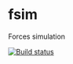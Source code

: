 # fsim
Forces simulation

[![Build status](https://ci.appveyor.com/api/projects/status/ta7kk6hvqycbtyj6?svg=true)](https://ci.appveyor.com/project/approximator/fsim)

